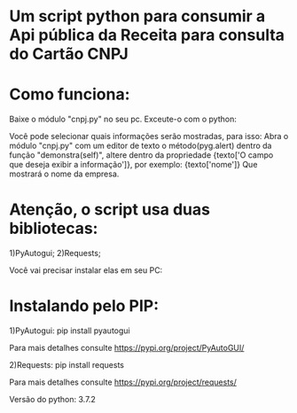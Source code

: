 ﻿# Um script python para consumir a Api pública da Receita para consulta do Cartão CNPJ

# Como funciona:
Baixe o módulo "cnpj.py" no seu pc.
Exceute-o com o python:

Você pode selecionar quais informações serão mostradas, para isso:
Abra o módulo "cnpj.py" com um editor de texto o método(pyg.alert)
dentro da função "demonstra(self)", altere dentro da propriedade
{texto['O campo que deseja exibir a informação']}, por exemplo:
{texto['nome']} Que mostrará o nome da empresa.

# Atenção, o script usa duas bibliotecas:
1)PyAutogui;
2)Requests;

Você vai precisar instalar elas em seu PC:

# Instalando pelo PIP:
1)PyAutogui:
pip install pyautogui

Para mais detalhes consulte https://pypi.org/project/PyAutoGUI/

2)Requests:
pip install requests

Para mais detalhes consulte https://pypi.org/project/requests/

Versão do python: 3.7.2

